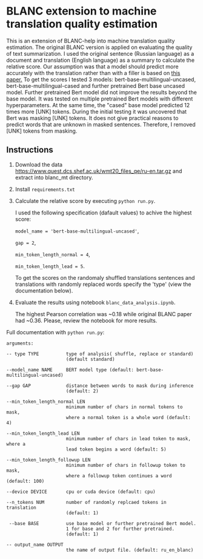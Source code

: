 # BLANC extension to machine translation quality estimation

This is an extension of BLANC-help into machine translation quality estimation. The original BLANC version is applied on evaluating the quality of text summarization. I used the original sentence  (Russian language) as a document and translation (English language) as a summary to calculate the relative score. Our assumption was that a model should predict more accurately with the translation rather than with a filler is based on [this paper.](https://arxiv.org/pdf/1906.01502.pdf) To get the scores I tested 3 models: bert-base-multilingual-uncased, bert-base-multilingual-cased and further pretrained Bert base uncased model. Further pretrained Bert model did not improve the results beyond the base model. It was tested on multiple pretrained Bert models with different hyperparameters. At the same time, the "cased" base model predicted 12 times more [UNK] tokens. During the initial testing it was uncovered that Bert was masking [UNK] tokens. It does not give practical reasons to predict words that are unknown in masked sentences. Therefore, I removed [UNK] tokens from masking.    

## Instructions

1. Download the data https://www.quest.dcs.shef.ac.uk/wmt20_files_qe/ru-en.tar.gz and extract into blanc_mt directory.

2. Install `requirements.txt`

3. Calculate the relative score by executing `python run.py`.
   
   I used the following specification (dafault values) to achive the highest score:
   
   `model_name = 'bert-base-multilingual-uncased'`,
   
   `gap = 2`,
   
   `min_token_length_normal = 4`, 
   
   `min_token_length_lead = 5`. 
   
   To get the scores on the randomaly shuffled translations sentences and translations with randomly replaced words specify the 'type' (view the documentation below). 

4. Evaluate the results using notebook `blanc_data_analysis.ipynb`.
   
   The highest Pearson correlation was ~0.18 while original BLANC paper had ~0.36. Please, review the notebook for more results.  
   
   
Full documentation with `python run.py`: 

    arguments:

    -- type TYPE          type of analysis( shuffle, replace or standard)
                          (default standard)
                        
    --model_name NAME     BERT model type (default: bert-base-multilingual-uncased)

    --gap GAP             distance between words to mask during inference
                          (default: 2)
                        
    --min_token_length_normal LEN
                          minimum number of chars in normal tokens to mask,
                          where a normal token is a whole word (default: 4)
                        
    --min_token_length_lead LEN
                          minimum number of chars in lead token to mask, where a
                          lead token begins a word (default: 5)
                        
    --min_token_length_followup LEN
                          minimum number of chars in followup token to mask,
                          where a followup token continues a word (default: 100)
                        
    --device DEVICE       cpu or cuda device (default: cpu)
  
    --n_tokens NUM        number of randomly replcaed tokens in translation
                          (default: 1)
                        
     --base BASE          use base model or further pretrained Bert model.
                          1 for base and 2 for further pretrained.
                          (default: 1)
                        
    -- output_name OUTPUT
                          the name of output file. (default: ru_en_blanc) 

  

 


